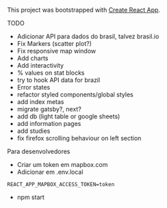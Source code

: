 This project was bootstrapped with [Create React App](https://github.com/facebook/create-react-app).

TODO

- Adicionar API para dados do brasil, talvez brasil.io
- Fix Markers (scatter plot?)
- Fix responsive map window
- Add charts
- Add interactivity
- % values on stat blocks
- try to hook API data for brazil
- Error states
- refactor styled components/global styles
- add index metas
- migrate gatsby?, next?
- add db (light table or google sheets)
- add information pages
- add studies
- fix firefox scrolling behaviour on left section

Para desenvolvedores

- Criar um token em mapbox.com
- Adicionar em .env.local

```
REACT_APP_MAPBOX_ACCESS_TOKEN=token
```

- npm start
